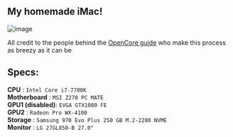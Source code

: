 ## My homemade iMac!  

![image](https://user-images.githubusercontent.com/15821115/111917355-e728dc00-8a55-11eb-8855-2ed95bfb4e31.png)

All credit to the people behind the [OpenCore guide](https://dortania.github.io/OpenCore-Install-Guide/) who make this process as breezy as it can be
## Specs:

**CPU** : `Intel Core i7-7700K`  
**Motherboard** : `MSI Z270 PC MATE`  
**GPU1 (disabled)**: `EVGA GTX1080 FE`  
**GPU2** : `Radeon Pro WX-4100`    
**Storage** : `Samsung 970 Evo Plus 250 GB M.2-2280 NVME`     
**Monitor** : `LG 27GL850-B 27.0"`  
